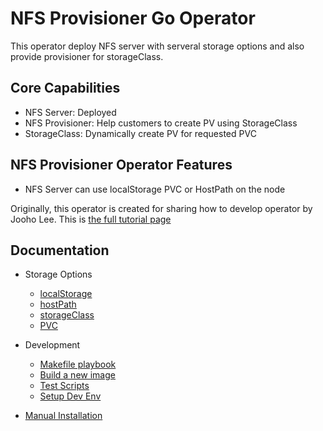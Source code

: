 # NFS Provisioner Go Operator

This operator deploy NFS server with serveral storage options and also provide provisioner for storageClass.

## Core Capabilities
* NFS Server: Deployed
* NFS Provisioner: Help customers to create PV using StorageClass
* StorageClass: Dynamically create PV for requested PVC
## NFS Provisioner Operator Features
* NFS Server can use localStorage PVC or HostPath on the node


Originally, this operator is created for sharing how to develop operator by Jooho Lee.
This is [the full tutorial page](https://github.com/Jooho/jhouse_openshift/blob/master/test_cases/operator/go-operator/nfs-provisioner-tutorial-docs/Tutorial-1-Go-Operator-without-logic.md)


## Documentation
- Storage Options
  - [localStorage](./docs/storage_option_localStorage.md)
  - [hostPath](./docs/storage_option_hostPath.md)
  - [storageClass](./config/samples/cache_v1alpha1_nfsprovisioner.yaml)
  - [PVC](./config/samples/cache_v1alpha1_nfsprovisioner_pvc.yaml)

- Development
  - [Makefile playbook](./docs/makefile_playbook.md)
  - [Build a new image](./docs/new_image.md)
  - [Test Scripts](./docs/test_script.md)
  - [Setup Dev Env](./docs/setup_development.md)

- [Manual Installation](./docs/manual_deploy.md)

